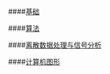 ####[基础](https://github.com/DingSoung/data-graph/blob/master/Bases)

####[算法](https://github.com/DingSoung/data-graph/blob/master/Algorithm)

####[离散数据处理与信号分析](https://github.com/DingSoung/data-graph/blob/master/DiscreteDataAnalysis)

####[计算机图形](https://github.com/DingSoung/data-graph/blob/master/ComputerGraphics)


